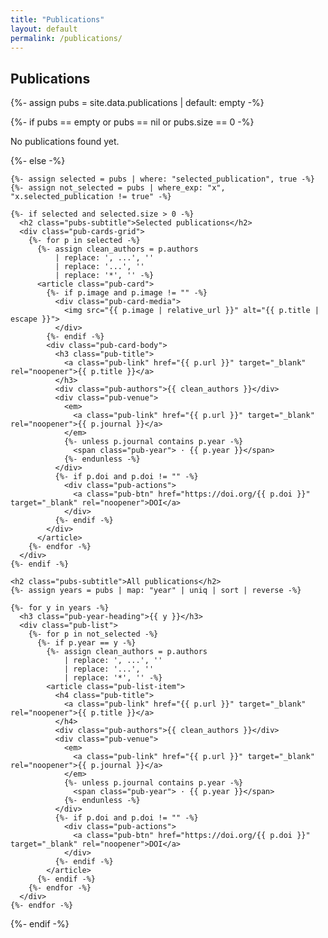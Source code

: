 ```yaml
---
title: "Publications"
layout: default
permalink: /publications/
---
```


<section class="pubs-page">
  <h1>Publications</h1>

  {%- assign pubs = site.data.publications | default: empty -%}

  {%- if pubs == empty or pubs == nil or pubs.size == 0 -%}
    <p>No publications found yet.</p>
  {%- else -%}

    {%- assign selected = pubs | where: "selected_publication", true -%}
    {%- assign not_selected = pubs | where_exp: "x", "x.selected_publication != true" -%}

    {%- if selected and selected.size > 0 -%}
      <h2 class="pubs-subtitle">Selected publications</h2>
      <div class="pub-cards-grid">
        {%- for p in selected -%}
          {%- assign clean_authors = p.authors
              | replace: ', ...', ''
              | replace: '...', ''
              | replace: '*', '' -%}
          <article class="pub-card">
            {%- if p.image and p.image != "" -%}
              <div class="pub-card-media">
                <img src="{{ p.image | relative_url }}" alt="{{ p.title | escape }}">
              </div>
            {%- endif -%}
            <div class="pub-card-body">
              <h3 class="pub-title">
                <a class="pub-link" href="{{ p.url }}" target="_blank" rel="noopener">{{ p.title }}</a>
              </h3>
              <div class="pub-authors">{{ clean_authors }}</div>
              <div class="pub-venue">
                <em>
                  <a class="pub-link" href="{{ p.url }}" target="_blank" rel="noopener">{{ p.journal }}</a>
                </em>
                {%- unless p.journal contains p.year -%}
                  <span class="pub-year"> · {{ p.year }}</span>
                {%- endunless -%}
              </div>
              {%- if p.doi and p.doi != "" -%}
                <div class="pub-actions">
                  <a class="pub-btn" href="https://doi.org/{{ p.doi }}" target="_blank" rel="noopener">DOI</a>
                </div>
              {%- endif -%}
            </div>
          </article>
        {%- endfor -%}
      </div>
    {%- endif -%}

    <h2 class="pubs-subtitle">All publications</h2>
    {%- assign years = pubs | map: "year" | uniq | sort | reverse -%}

    {%- for y in years -%}
      <h3 class="pub-year-heading">{{ y }}</h3>
      <div class="pub-list">
        {%- for p in not_selected -%}
          {%- if p.year == y -%}
            {%- assign clean_authors = p.authors
                | replace: ', ...', ''
                | replace: '...', ''
                | replace: '*', '' -%}
            <article class="pub-list-item">
              <h4 class="pub-title">
                <a class="pub-link" href="{{ p.url }}" target="_blank" rel="noopener">{{ p.title }}</a>
              </h4>
              <div class="pub-authors">{{ clean_authors }}</div>
              <div class="pub-venue">
                <em>
                  <a class="pub-link" href="{{ p.url }}" target="_blank" rel="noopener">{{ p.journal }}</a>
                </em>
                {%- unless p.journal contains p.year -%}
                  <span class="pub-year"> · {{ p.year }}</span>
                {%- endunless -%}
              </div>
              {%- if p.doi and p.doi != "" -%}
                <div class="pub-actions">
                  <a class="pub-btn" href="https://doi.org/{{ p.doi }}" target="_blank" rel="noopener">DOI</a>
                </div>
              {%- endif -%}
            </article>
          {%- endif -%}
        {%- endfor -%}
      </div>
    {%- endfor -%}

  {%- endif -%}
</section>
